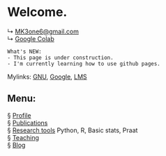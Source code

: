 # Welcome.


↳ MK3one6@gmail.com  
↳ [Google Colab]("https://colab.research.google.com/")
```
What's NEW:  
- This page is under construction. 
- I'm currently learning how to use github pages.
```

Mylinks: [GNU]("https://www.gnu.ac.kr"), [Google]("https://www.gogle.com"), [LMS]("https://rec.ac.kr/gnu")

## Menu:

§ [Profile](/contents/menu.md)  
§ [Publications](/publications.md)  
§ [Research tools](/contents/tools.md) Python, R, Basic stats, Praat  
§ [Teaching](/contents/teaching.md)  
§ [Blog](/blog/readme.md)

